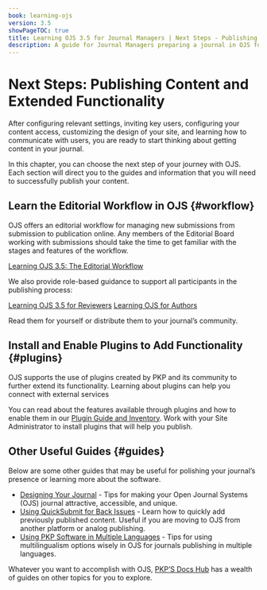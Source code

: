 ```yaml
---
book: learning-ojs
version: 3.5
showPageTOC: true
title: Learning OJS 3.5 for Journal Managers | Next Steps - Publishing Content and Extended Functionality
description: A guide for Journal Managers preparing a journal in OJS for publication.
---
```


# Next Steps: Publishing Content and Extended Functionality
After configuring relevant settings, inviting key users, configuring your content access, customizing the design of your site, and learning how to communicate with users, you are ready to start thinking about getting content in your journal.

In this chapter, you can choose the next step of your journey with OJS. Each section will direct you to the guides and information that you will need to successfully publish your content.


## Learn the Editorial Workflow in OJS {#workflow}

OJS offers an editorial workflow for managing new submissions from submission to publication online. Any members of the Editorial Board working with submissions should take the time to get familiar with the stages and features of the workflow. 

[Learning OJS 3.5: The Editorial Workflow](../../editorial-workflow/)

We also provide role-based guidance to support all participants in the publishing process:

[Learning OJS 3.5 for Reviewers](../../reviewer/)
[Learning OJS for Authors](../../author/)

Read them for yourself or distribute them to your journal’s community.


## Install and Enable Plugins to Add Functionality {#plugins}

OJS supports the use of plugins created by PKP and its community to further extend its functionality. Learning about plugins can help you connect with external services

You can read about the features available through plugins and how to enable them in our [Plugin Guide and Inventory](https://docs.pkp.sfu.ca/plugin-inventory/en/). Work with your Site Administrator to install plugins that will help you publish.


## Other Useful Guides {#guides}

Below are some other guides that may be useful for polishing your journal’s presence or learning more about the software.

* [Designing Your Journal](https://docs.pkp.sfu.ca/designing-your-journal/en/) - Tips for making your Open Journal Systems (OJS) journal attractive, accessible, and unique.
* [Using QuickSubmit for Back Issues](https://docs.pkp.sfu.ca/quicksubmit/en/) - Learn how to quickly add previously published content. Useful if you are moving to OJS from another platform or analog publishing.
* [Using PKP Software in Multiple Languages](https://docs.pkp.sfu.ca/multiling-guide/en/) - Tips for using multilingualism options wisely in OJS for journals publishing in multiple languages.

Whatever you want to accomplish with OJS, [PKP’S Docs Hub](https://docs.pkp.sfu.ca/) has a wealth of guides on other topics for you to explore.
